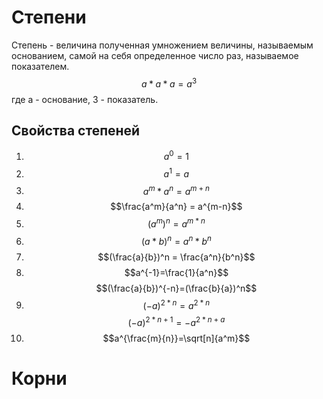 # Степени
Степень - величина полученная умножением величины, называемым основанием, самой на  себя определенное число раз, называемое показателем.
$$
a * a * a = a^3
$$
где a - основание, 3 - показатель.
## Свойства степеней
1) $$a^0 = 1$$
2) $$a^1 = a$$
3) $$a^m*a^n = a^{m+n}$$
4) $$\frac{a^m}{a^n} = a^{m-n}$$
5) $$(a^m)^n=a^{m*n}$$
6) $$(a*b)^n = a^n*b^n$$
7) $$(\frac{a}{b})^n = \frac{a^n}{b^n}$$
8) $$a^{-1}=\frac{1}{a^n}$$
   $$(\frac{a}{b})^{-n}=(\frac{b}{a})^n$$
9) $$(-a)^{2*n} = a^{2*n}$$
   $$(-a)^{2*n+1}=-a^{2*n+a}$$
10) $$a^{\frac{m}{n}}=\sqrt[n]{a^m}$$
# Корни


